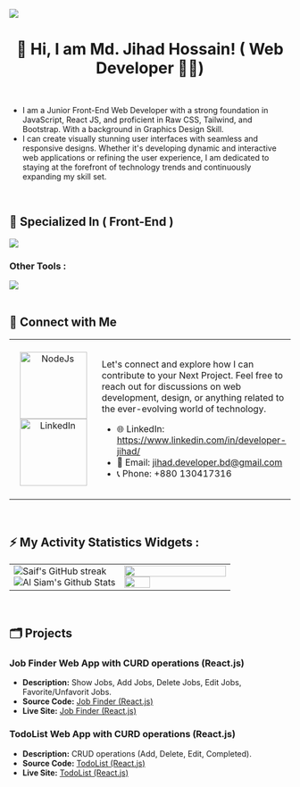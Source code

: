 ![](https://i.ibb.co/Y2KV7Y4/Linked-In-Cover-Design.gif)


<h1 align="center">👋 Hi, I am Md. Jihad Hossain! ( Web Developer 🧑‍💻)</h1>
<br/>
<ul>
<li>I am a Junior Front-End Web Developer with a strong foundation in JavaScript, React JS, and proficient in Raw CSS, Tailwind, and Bootstrap. With a background in Graphics Design Skill.</li>
<li>I can create visually stunning user interfaces with seamless and responsive designs. Whether it's developing dynamic and interactive web applications or refining the user experience, I am dedicated to staying at the forefront of technology trends and continuously expanding my skill set.</li>
</ul>
<br/>

## 🧠 Specialized In ( Front-End )

<img src="https://skillicons.dev/icons?i=next,react,js,tailwind,bootstrap,css,html,firebase,mongodb,express,nodejs," />

### Other Tools :

<img src="https://skillicons.dev/icons?i=vscode,figma,vite,vercel,netlify,illustrator,photoshop," />
<br/>
<br/>

<h2>🔗 Connect with Me</h2>
<table>
<tr>
<td width="150px" align="center">
<br/>
<img src="https://i.ibb.co/fdmzndZ/contact-2.png" alt="NodeJs" width="120px">
<br/>
<a href="https://www.linkedin.com/in/developer-jihad/" target="_blank">
<img src="https://i.ibb.co/QYtd5QJ/linked-In-logo-1.png" alt="LinkedIn" width="120px">
</a>
<br/>
<br/>
</td>
<td>
<p>
Let's connect and explore how I can contribute to your Next Project. Feel free to reach out for discussions on web development, design, or anything related to the ever-evolving world of technology.</p>

- 🌐 LinkedIn: https://www.linkedin.com/in/developer-jihad/
- 📧 Email: jihad.developer.bd@gmail.com
- 📞 Phone: +880 130417316

</td>
</tr>
</table>
<br/>

<h2>⚡ My Activity Statistics Widgets :</h2>
<table width="100%">
<tr border="none">
<td width="50%" >
  <img src="https://github-readme-streak-stats.herokuapp.com/?user=Developer-Jihad&theme=radical&border=7F3FBF&background=0D1117" alt="Saif's GitHub streak"/>
  <br>
  <img alt="Al Siam's Github Stats" src="https://denvercoder1-github-readme-stats.vercel.app/api?username=Developer-Jihad&show_icons=true&count_private=true&theme=react&border_color=7F3FBF&bg_color=0D1117&title_color=F85D7F&icon_color=F8D866"/>
</td>
<td width="50%" >
  <img width="100%" src="https://github-readme-stats.anuraghazra1.vercel.app/api/top-langs/?username=Developer-Jihad&theme=dark&hide_border=false&no-bg=true&no-frame=true&langs_count=10"/>
  <img width="50%" src="https://komarev.com/ghpvc/?username=Developer-Jihad">
  
</td>
</tr>
</table>
<br/>

## 🗂️ Projects

### Job Finder Web App with CURD operations (React.js)

- **Description:** Show Jobs, Add Jobs, Delete Jobs, Edit Jobs, Favorite/Unfavorit Jobs.
- **Source Code:** [Job Finder (React.js)](https://github.com/Developer-Jihad/halal-jibika)
- **Live Site:** [Job Finder (React.js)](https://halal-jibika-henna.vercel.app)


### TodoList Web App with CURD operations (React.js)

- **Description:** CRUD operations (Add, Delete, Edit, Completed).
- **Source Code:** [TodoList (React.js)](https://github.com/Developer-Jihad/todo-app-with-useReducer-contextApi)
- **Live Site:** [TodoList (React.js)](https://todo-app-with-use-reducer-context-api.vercel.app/)



<!---

<div style="display: flex; gap: 2rem;">
<img src="https://i.ibb.co/fQgM3xT/4781249.webp" alt="Html" height="50">
<img src="https://i.ibb.co/mC6xnTP/pngwing-com-2.png" alt="CSS" height="50">
<img src="https://i.ibb.co/9TZ5v54/New-Project-3.png" alt="JavaScript" height="50">
<img src="https://i.ibb.co/hM3rM1v/New-Project-6.png" alt="react" height="50">
<img src="https://i.ibb.co/C8FJ80X/pngwing-com-6.png" alt="Bootstrap" height="50">
<img src="https://i.ibb.co/zX1ws7q/New-Project-2.png" alt="Tailwind" height="50"> </br>
<img src="https://i.ibb.co/CHtY7xJ/pngwing-com-12.png" alt="Mongo" height="50">
<img src="https://i.ibb.co/RjtdC1y/New-Project-4.png" alt="Firebase" height="50">
<img src="https://i.ibb.co/2jM3X3F/pngwing-com-13.png" alt="Express" height="50">
<img src="https://i.ibb.co/ZgYLcpw/axios2.png" alt="Axios" height="50">
<img src="https://i.ibb.co/NsXNxVZ/New-Project-7.png" alt="NodeJs" height="50">
</div>

<h2 align="center">My Activity Statistics Widgets</h2>
<img alt="Al Siam's Github Stats" src="https://denvercoder1-github-readme-stats.vercel.app/api?username=Developer-Jihad&show_icons=true&count_private=true&theme=react&border_color=7F3FBF&bg_color=0D1117&title_color=F85D7F&icon_color=F8D866" height="192px"/>
<img alt="Developer Jihad's Top Languages" src="https://denvercoder1-github-readme-stats.vercel.app/api/top-langs/?username=Developer-Jihad&langs_count=8&layout=compact&theme=react&border_color=7F3FBF&bg_color=0D1117&title_color=F85D7F&icon_color=F8D866" height="192px"/>
<img src="https://github-readme-streak-stats.herokuapp.com/?user=Developer-Jihad&theme=radical&border=7F3FBF&background=0D1117" alt="Saif's GitHub streak"/>

--->

